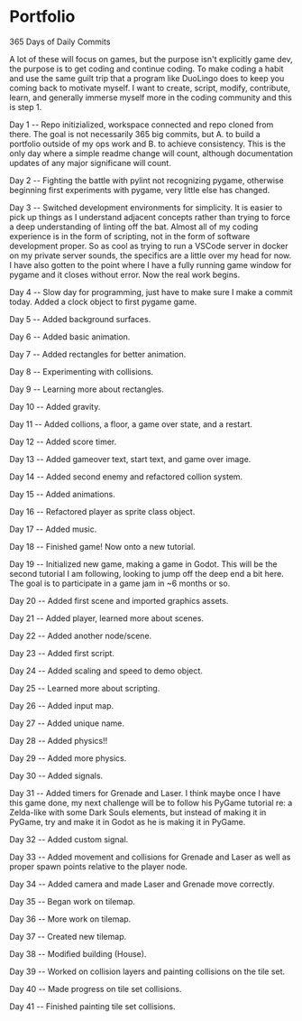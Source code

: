 # Portfolio

365 Days of Daily Commits

A lot of these will focus on games, but the purpose isn't explicitly game dev, the purpose is to get coding and continue coding. To make coding a habit and use the same guilt trip that a program like DuoLingo does to keep you coming back to motivate myself. I want to create, script, modify, contribute, learn, and generally immerse myself more in the coding community and this is step 1.


Day 1 -- Repo initizialized, workspace connected and repo cloned from there. The goal is not necessarily 365 big commits, but A. to build a portfolio outside of my ops work and B. to achieve consistency. This is the only day where a simple readme change will count, although documentation updates of any major significane will count.

Day 2 -- Fighting the battle with pylint not recognizing pygame, otherwise beginning first experiments with pygame, very little else has changed.

Day 3 -- Switched development environments for simplicity. It is easier to pick up things as I understand adjacent concepts rather than trying to force a deep understanding of linting off the bat. Almost all of my coding experience is in the form of scripting, not in the form of software development proper. So as cool as trying to run a VSCode server in docker on my private server sounds, the specifics are a little over my head for now. I have also gotten to the point where I have a fully running game window for pygame and it closes without error. Now the real work begins.

Day 4 -- Slow day for programming, just have to make sure I make a commit today. Added a clock object to first pygame game. 

Day 5 -- Added background surfaces.

Day 6 -- Added basic animation.

Day 7 -- Added rectangles for better animation.

Day 8 -- Experimenting with collisions.

Day 9 -- Learning more about rectangles.

Day 10 -- Added gravity.

Day 11 -- Added collions, a floor, a game over state, and a restart.

Day 12 -- Added score timer.

Day 13 --  Added gameover text, start text, and game over image.

Day 14 --  Added second enemy and refactored collion system.

Day 15 -- Added animations.

Day 16 -- Refactored player as sprite class object.

Day 17 -- Added music.

Day 18 -- Finished game! Now onto a new tutorial.

Day 19 -- Initialized new game, making a game in Godot. This will be the second tutorial I am following, looking to jump off the deep end a bit here. The goal is to participate in a game jam in ~6 months or so.

Day 20 -- Added first scene and imported graphics assets.

Day 21 -- Added player, learned more about scenes.

Day 22 -- Added another node/scene.

Day 23 -- Added first script.

Day 24 -- Added scaling and speed to demo object.

Day 25 -- Learned more about scripting.

Day 26 -- Added input map.

Day 27 -- Added unique name.

Day 28 -- Added physics!!

Day 29 -- Added more physics.

Day 30 -- Added signals.

Day 31 -- Added timers for Grenade and Laser. I think maybe once I have this game done, my next challenge will be to follow his PyGame tutorial re: a Zelda-like with some Dark Souls elements, but instead of making it in PyGame, try and make it in Godot as he is making it in PyGame.

Day 32 -- Added custom signal.

Day 33 -- Added movement and collisions for Grenade and Laser as well as proper spawn points relative to the player node.

Day 34 -- Added camera and made Laser and Grenade move correctly.

Day 35 -- Began work on tilemap.

Day 36 -- More work on tilemap.

Day 37 -- Created new tilemap.

Day 38 -- Modified building (House).

Day 39 -- Worked on collision layers and painting collisions on the tile set.

Day 40 -- Made progress on tile set collisions.

Day 41 -- Finished painting tile set collisions.